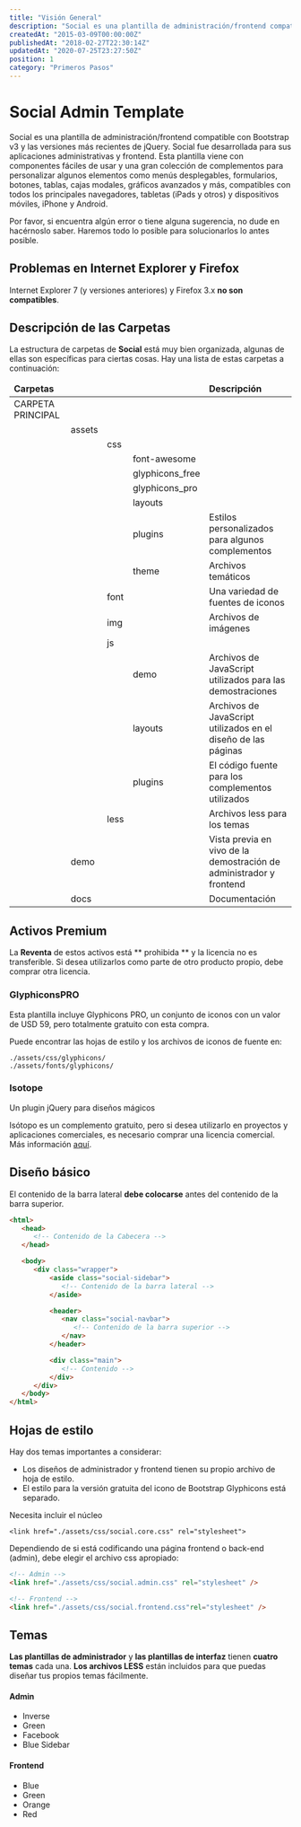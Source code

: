 ```yaml
---
title: "Visión General"
description: "Social es una plantilla de administración/frontend compatible con Bootstrap v3 y las versiones más recientes de jQuery, desarrollada para sus aplicaciones administrativas y frontend."
createdAt: "2015-03-09T00:00:00Z"
publishedAt: "2018-02-27T22:30:14Z"
updatedAt: "2020-07-25T23:27:50Z"
position: 1
category: "Primeros Pasos"
---
```


<docs-social-warning></docs-social-warning>

# Social Admin Template

Social es una plantilla de administración/frontend compatible con Bootstrap v3 y las versiones más recientes de jQuery. Social fue desarrollada para sus aplicaciones administrativas y frontend. Esta plantilla viene con componentes fáciles de usar y una gran colección de complementos para personalizar algunos elementos como menús desplegables, formularios, botones, tablas, cajas modales, gráficos avanzados y más, compatibles con todos los principales navegadores, tabletas (iPads y otros) y dispositivos móviles, iPhone y Android.

Por favor, si encuentra algún error o tiene alguna sugerencia, no dude en hacérnoslo saber. Haremos todo lo posible para solucionarlos lo antes posible.


## Problemas en Internet Explorer y Firefox

Internet Explorer 7 (y versiones anteriores) y Firefox 3.x **no son compatibles**.


## Descripción de las Carpetas

La estructura de carpetas de **Social** está muy bien organizada, algunas de ellas son específicas para ciertas cosas. Hay una lista de estas carpetas a continuación:


<div class="table-responsive">
  <table class="table table-striped table-bordered table-sm">
    <thead class="text-center">
      <tr>
        <td colspan="4"><strong>Carpetas</strong>
        </td>
        <td><strong>Descripción</strong>
        </td>
      </tr>
    </thead>
    <tbody>
      <tr>
        <td>CARPETA PRINCIPAL</td>
        <td>&nbsp;</td>
        <td>&nbsp;</td>
        <td>&nbsp;</td>
        <td>&nbsp;</td>
      </tr>
      <tr>
        <td>&nbsp;</td>
        <td>assets</td>
        <td>&nbsp;</td>
        <td>&nbsp;</td>
        <td>&nbsp;</td>
      </tr>
      <tr>
        <td>&nbsp;</td>
        <td>&nbsp;</td>
        <td>css</td>
        <td>&nbsp;</td>
        <td>&nbsp;</td>
      </tr>
      <tr>
        <td>&nbsp;</td>
        <td>&nbsp;</td>
        <td>&nbsp;</td>
        <td>font-awesome</td>
        <td>&nbsp;</td>
      </tr>
      <tr>
        <td>&nbsp;</td>
        <td>&nbsp;</td>
        <td>&nbsp;</td>
        <td>glyphicons_free</td>
        <td>&nbsp;</td>
      </tr>
      <tr>
        <td>&nbsp;</td>
        <td>&nbsp;</td>
        <td>&nbsp;</td>
        <td>glyphicons_pro</td>
        <td>&nbsp;</td>
      </tr>
      <tr>
        <td>&nbsp;</td>
        <td>&nbsp;</td>
        <td>&nbsp;</td>
        <td>layouts</td>
        <td>&nbsp;</td>
      </tr>
      <tr>
        <td>&nbsp;</td>
        <td>&nbsp;</td>
        <td>&nbsp;</td>
        <td>plugins</td>
        <td>Estilos personalizados para algunos complementos</td>
      </tr>
      <tr>
        <td>&nbsp;</td>
        <td>&nbsp;</td>
        <td>&nbsp;</td>
        <td>theme</td>
        <td>Archivos temáticos</td>
      </tr>
      <tr>
        <td>&nbsp;</td>
        <td>&nbsp;</td>
        <td>font</td>
        <td>&nbsp;</td>
        <td>Una variedad de fuentes de iconos</td>
      </tr>
      <tr>
        <td>&nbsp;</td>
        <td>&nbsp;</td>
        <td>img</td>
        <td>&nbsp;</td>
        <td>Archivos de imágenes</td>
      </tr>
      <tr>
        <td>&nbsp;</td>
        <td>&nbsp;</td>
        <td>js</td>
        <td>&nbsp;</td>
        <td>&nbsp;</td>
      </tr>
      <tr>
        <td>&nbsp;</td>
        <td>&nbsp;</td>
        <td>&nbsp;</td>
        <td>demo</td>
        <td>Archivos de JavaScript utilizados para las demostraciones</td>
      </tr>
      <tr>
        <td>&nbsp;</td>
        <td>&nbsp;</td>
        <td>&nbsp;</td>
        <td>layouts</td>
        <td>Archivos de JavaScript utilizados en el diseño de las páginas</td>
      </tr>
      <tr>
        <td>&nbsp;</td>
        <td>&nbsp;</td>
        <td>&nbsp;</td>
        <td>plugins</td>
        <td>El código fuente para los complementos utilizados</td>
      </tr>
      <tr>
        <td>&nbsp;</td>
        <td>&nbsp;</td>
        <td>less</td>
        <td>&nbsp;</td>
        <td>Archivos less para los temas</td>
      </tr>
      <tr>
        <td>&nbsp;</td>
        <td>demo</td>
        <td>&nbsp;</td>
        <td>&nbsp;</td>
        <td>Vista previa en vivo de la demostración de administrador y frontend</td>
      </tr>
      <tr>
        <td>&nbsp;</td>
        <td>docs</td>
        <td>&nbsp;</td>
        <td>&nbsp;</td>
        <td>Documentación</td>
      </tr>
    </tbody>
  </table>
</div>


## Activos Premium

La **Reventa** de estos activos está ** prohibida ** y la licencia no es transferible. Si desea utilizarlos como parte de otro producto propio, debe comprar otra licencia.

### GlyphiconsPRO

Esta plantilla incluye Glyphicons PRO, un conjunto de iconos con un valor de USD 59, pero totalmente gratuito con esta compra.

Puede encontrar las hojas de estilo y los archivos de iconos de fuente en:

```
./assets/css/glyphicons/
./assets/fonts/glyphicons/
```

### Isotope

Un plugin jQuery para diseños mágicos

Isótopo es un complemento gratuito, pero si desea utilizarlo en proyectos y aplicaciones comerciales, es necesario comprar una licencia comercial. Más información [aquí](https://isotope.metafizzy.co/license.html).


## Diseño básico

El contenido de la barra lateral **debe colocarse** antes del contenido de la barra superior.

```html
<html>
   <head>
      <!-- Contenido de la Cabecera -->
   </head>

   <body>
      <div class="wrapper">
          <aside class="social-sidebar">
             <!-- Contenido de la barra lateral -->
          </aside>

          <header>
             <nav class="social-navbar">
                <!-- Contenido de la barra superior -->
             </nav>
          </header>

          <div class="main">
             <!-- Contenido -->
          </div>
      </div>
   </body>
</html>
```

## Hojas de estilo

Hay dos temas importantes a considerar:

- Los diseños de administrador y frontend tienen su propio archivo de hoja de estilo.
- El estilo para la versión gratuita del icono de Bootstrap Glyphicons está separado.

Necesita incluir el núcleo

`<link href="./assets/css/social.core.css" rel="stylesheet">` 

Dependiendo de si está codificando una página frontend o back-end (admin), debe elegir el archivo css apropiado:

```html
<!-- Admin -->
<link href="./assets/css/social.admin.css" rel="stylesheet" />

<!-- Frontend -->
<link href="./assets/css/social.frontend.css"rel="stylesheet" />
```


## Temas

**Las plantillas de administrador** y **las plantillas de interfaz** tienen **cuatro temas** cada una. **Los archivos LESS** están incluidos para que puedas diseñar tus propios temas fácilmente.

#### Admin

- Inverse
- Green
- Facebook
- Blue Sidebar

#### Frontend

- Blue
- Green
- Orange
- Red
